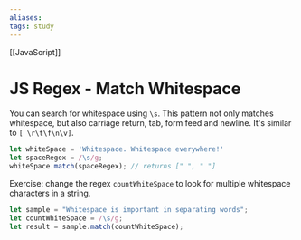 ```yaml
---
aliases:
tags: study
---
```

[[JavaScript]]
# JS Regex - Match Whitespace
You can search for whitespace using `\s`. This pattern not only matches whitespace, but also carriage return, tab, form feed and newline.
It's similar to `[ \r\t\f\n\v]`.

```js
let whiteSpace = 'Whitespace. Whitespace everywhere!'
let spaceRegex = /\s/g;
whiteSpace.match(spaceRegex); // returns [" ", " "]
```

Exercise: change the regex `countWhiteSpace` to look for multiple whitespace characters in a string.

```js
let sample = "Whitespace is important in separating words";
let countWhiteSpace = /\s/g;
let result = sample.match(countWhiteSpace);
```